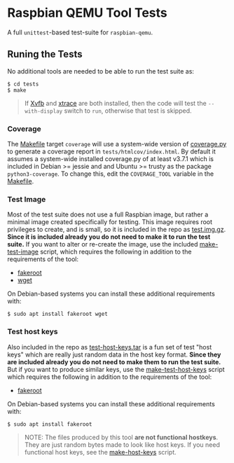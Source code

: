 Raspbian QEMU Tool Tests
========================
[//]: # (https://github.com/meadowface/raspbian-qemu/tests)

A full `unittest`-based test-suite for `raspbian-qemu`.

Runing the Tests
----------------
No additional tools are needed to be able to run the test suite as:
```
$ cd tests
$ make
```

> If [Xvfb](https://en.wikipedia.org/wiki/Xvfb) and [xtrace](https://alioth.debian.org/projects/xtrace/) are both installed, then the code will test the `--with-display` switch to `run`, otherwise that test is skipped.

### Coverage
The [Makefile](Makefile) target `coverage` will use a system-wide version of [coverage.py](https://bitbucket.org/ned/coveragepy) to generate a coverage report in `tests/htmlcov/index.html`.  By default it assumes a system-wide installed coverage.py of at least v3.7.1 which is included in Debian >= jessie and and Ubuntu >= trusty as the package `python3-coverage`.  To change this, edit the `COVERAGE_TOOL` variable in the [Makefile](Makefile).

### Test Image

Most of the test suite does not use a full Raspbian image, but rather a minimal image created specifically for testing.  This image requires root privileges to create, and is small, so it is included in the repo as [test.img.gz](test.img.gz).  **Since it is included already you do not need to make it to run the test suite.** If you want to alter or re-create the image, use the included [make-test-image](make-test-image) script, which requires the following in addition to the requirements of the tool:

* [fakeroot](https://alioth.debian.org/projects/fakeroot/)
* [wget](https://www.gnu.org/software/wget/)

On Debian-based systems you can install these additional requirements with:
```
$ sudo apt install fakeroot wget
```

### Test host keys

Also included in the repo as [test-host-keys.tar](test-host-keys.tar) is a fun set of test "host keys" which are really just random data in the host key format.  **Since they are included already you do not need to make them to run the test suite.**  But if you want to produce similar keys, use the [make-test-host-keys](make-test-host-keys) script which requires the following in addition to the requirements of the tool:

* [fakeroot](https://alioth.debian.org/projects/fakeroot/)

On Debian-based systems you can install these additional requirements with:
```
$ sudo apt install fakeroot
```

> NOTE: The files produced by this tool **are not functional hostkeys**.  They are just random bytes made to look like host keys.  If you need functional host keys, see the [make-host-keys](../make-host-keys) script.